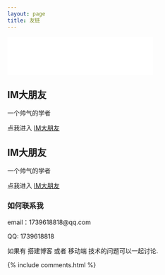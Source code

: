```yaml
---
layout: page
title: 友链
---
```

<iframe frameborder="no" border="0" marginwidth="0" marginheight="0" width=330 height=86 src="//music.163.com/outchain/player?type=2&id=32272627&auto=1&height=66"></iframe>
<p>

<h2> IM大朋友 </h2>  

<p>

一个帅气的学者

点我进入 <a target="_blank" href='https://jing-hua.github.io/'>IM大朋友</a> 

<p>

<h2> IM大朋友 </h2>  
  一个帅气的学者

点我进入 <a target="_blank" href='https://jing-hua.github.io/'>IM大朋友</a> 

<p>

<p> 

<p> 

<p> 

<p> 


<h3> 如何联系我 </h3>  

<p> 
email：1739618818@qq.com       
<p> 
QQ: 1739618818
<p> 
如果有 搭建博客 或者 移动端 技术的问题可以一起讨论.
<p> 


{% include comments.html %}

